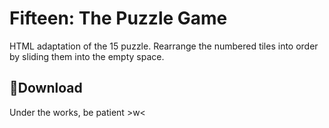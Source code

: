 # Fifteen: The Puzzle Game
HTML adaptation of the 15 puzzle. Rearrange the numbered tiles into order by sliding them into the empty space.

## 💾**Download**
Under the works, be patient >w<

